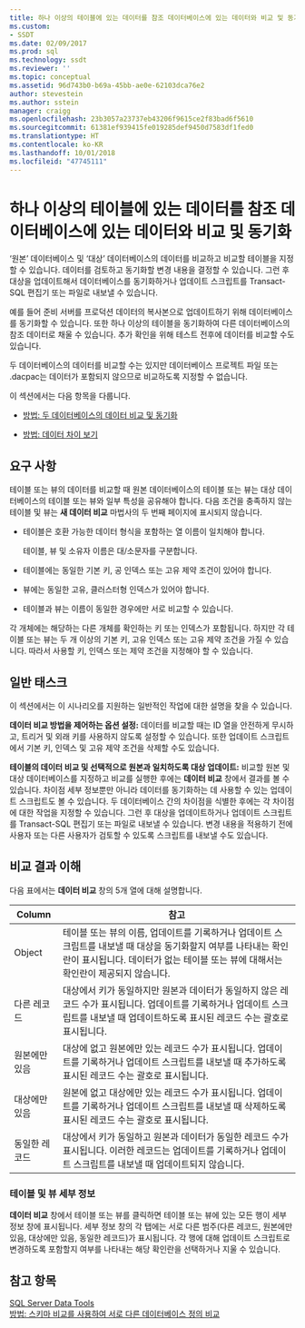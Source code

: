 ```yaml
---
title: 하나 이상의 테이블에 있는 데이터를 참조 데이터베이스에 있는 데이터와 비교 및 동기화 | Microsoft Docs
ms.custom:
- SSDT
ms.date: 02/09/2017
ms.prod: sql
ms.technology: ssdt
ms.reviewer: ''
ms.topic: conceptual
ms.assetid: 96d743b0-b69a-45bb-ae0e-62103dca76e2
author: stevestein
ms.author: sstein
manager: craigg
ms.openlocfilehash: 23b3057a23737eb43206f9615ce2f83bad6f5610
ms.sourcegitcommit: 61381ef939415fe019285def9450d7583df1fed0
ms.translationtype: HT
ms.contentlocale: ko-KR
ms.lasthandoff: 10/01/2018
ms.locfileid: "47745111"
---
```

# <a name="compare-and-synchronize-data-in-one-or-more-tables-with-data-in-a-reference-database"></a>하나 이상의 테이블에 있는 데이터를 참조 데이터베이스에 있는 데이터와 비교 및 동기화
‘원본’ 데이터베이스 및 ‘대상’ 데이터베이스의 데이터를 비교하고 비교할 테이블을 지정할 수 있습니다. 데이터를 검토하고 동기화할 변경 내용을 결정할 수 있습니다. 그런 후 대상을 업데이트해서 데이터베이스를 동기화하거나 업데이트 스크립트를 Transact\-SQL 편집기 또는 파일로 내보낼 수 있습니다.  
  
예를 들어 준비 서버를 프로덕션 데이터의 복사본으로 업데이트하기 위해 데이터베이스를 동기화할 수 있습니다. 또한 하나 이상의 테이블을 동기화하여 다른 데이터베이스의 참조 데이터로 채울 수 있습니다. 추가 확인을 위해 테스트 전후에 데이터를 비교할 수도 있습니다.  
  
두 데이터베이스의 데이터를 비교할 수는 있지만 데이터베이스 프로젝트 파일 또는 .dacpac는 데이터가 포함되지 않으므로 비교하도록 지정할 수 없습니다.  
  
이 섹션에서는 다음 항목을 다룹니다.  
  
-   [방법: 두 데이터베이스의 데이터 비교 및 동기화](../ssdt/how-to-compare-and-synchronize-the-data-of-two-databases.md)  
  
-   [방법: 데이터 차이 보기](../ssdt/how-to-view-data-differences.md)  
  
## <a name="requirements"></a>요구 사항  
테이블 또는 뷰의 데이터를 비교할 때 원본 데이터베이스의 테이블 또는 뷰는 대상 데이터베이스의 테이블 또는 뷰와 일부 특성을 공유해야 합니다. 다음 조건을 충족하지 않는 테이블 및 뷰는 **새 데이터 비교** 마법사의 두 번째 페이지에 표시되지 않습니다.  
  
-   테이블은 호환 가능한 데이터 형식을 포함하는 열 이름이 일치해야 합니다.  
  
    테이블, 뷰 및 소유자 이름은 대/소문자를 구분합니다.  
  
-   테이블에는 동일한 기본 키, 공 인덱스 또는 고유 제약 조건이 있어야 합니다.  
  
-   뷰에는 동일한 고유, 클러스터형 인덱스가 있어야 합니다.  
  
-   테이블과 뷰는 이름이 동일한 경우에만 서로 비교할 수 있습니다.  
  
각 개체에는 해당하는 다른 개체를 확인하는 키 또는 인덱스가 포함됩니다. 하지만 각 테이블 또는 뷰는 두 개 이상의 기본 키, 고유 인덱스 또는 고유 제약 조건을 가질 수 있습니다. 따라서 사용할 키, 인덱스 또는 제약 조건을 지정해야 할 수 있습니다.  
  
## <a name="common-tasks"></a>일반 태스크  
이 섹션에서는 이 시나리오를 지원하는 일반적인 작업에 대한 설명을 찾을 수 있습니다.  
  
**데이터 비교 방법을 제어하는 옵션 설정:** 데이터를 비교할 때는 ID 열을 안전하게 무시하고, 트리거 및 외래 키를 사용하지 않도록 설정할 수 있습니다. 또한 업데이트 스크립트에서 기본 키, 인덱스 및 고유 제약 조건을 삭제할 수도 있습니다.  
  
**테이블의 데이터 비교 및 선택적으로 원본과 일치하도록 대상 업데이트:** 비교할 원본 및 대상 데이터베이스를 지정하고 비교를 실행한 후에는 **데이터 비교** 창에서 결과를 볼 수 있습니다. 차이점 세부 정보뿐만 아니라 데이터를 동기화하는 데 사용할 수 있는 업데이트 스크립트도 볼 수 있습니다. 두 데이터베이스 간의 차이점을 식별한 후에는 각 차이점에 대한 작업을 지정할 수 있습니다. 그런 후 대상을 업데이트하거나 업데이트 스크립트를 Transact\-SQL 편집기 또는 파일로 내보낼 수 있습니다. 변경 내용을 적용하기 전에 사용자 또는 다른 사용자가 검토할 수 있도록 스크립트를 내보낼 수도 있습니다.  
  
## <a name="UnderstandingDataCompareResults"></a>비교 결과 이해  
다음 표에서는 **데이터 비교** 창의 5개 열에 대해 설명합니다.  
  
|Column|참고|  
|----------|---------|  
|Object|테이블 또는 뷰의 이름, 업데이트를 기록하거나 업데이트 스크립트를 내보낼 때 대상을 동기화할지 여부를 나타내는 확인란이 표시됩니다. 데이터가 없는 테이블 또는 뷰에 대해서는 확인란이 제공되지 않습니다.|  
|다른 레코드|대상에서 키가 동일하지만 원본과 데이터가 동일하지 않은 레코드 수가 표시됩니다. 업데이트를 기록하거나 업데이트 스크립트를 내보낼 때 업데이트하도록 표시된 레코드 수는 괄호로 표시됩니다.|  
|원본에만 있음|대상에 없고 원본에만 있는 레코드 수가 표시됩니다. 업데이트를 기록하거나 업데이트 스크립트를 내보낼 때 추가하도록 표시된 레코드 수는 괄호로 표시됩니다.|  
|대상에만 있음|원본에 없고 대상에만 있는 레코드 수가 표시됩니다. 업데이트를 기록하거나 업데이트 스크립트를 내보낼 때 삭제하도록 표시된 레코드 수는 괄호로 표시됩니다.|  
|동일한 레코드|대상에서 키가 동일하고 원본과 데이터가 동일한 레코드 수가 표시됩니다. 이러한 레코드는 업데이트를 기록하거나 업데이트 스크립트를 내보낼 때 업데이트되지 않습니다.|  
  
### <a name="table-and-view-details"></a>테이블 및 뷰 세부 정보  
**데이터 비교** 창에서 테이블 또는 뷰를 클릭하면 테이블 또는 뷰에 있는 모든 행이 세부 정보 창에 표시됩니다. 세부 정보 창의 각 탭에는 서로 다른 범주(다른 레코드, 원본에만 있음, 대상에만 있음, 동일한 레코드)가 표시됩니다. 각 행에 대해 업데이트 스크립트로 변경하도록 포함할지 여부를 나타내는 해당 확인란을 선택하거나 지울 수 있습니다.  
  
## <a name="see-also"></a>참고 항목  
[SQL Server Data Tools](../ssdt/sql-server-data-tools.md)  
[방법: 스키마 비교를 사용하여 서로 다른 데이터베이스 정의 비교](../ssdt/how-to-use-schema-compare-to-compare-different-database-definitions.md)  
  
